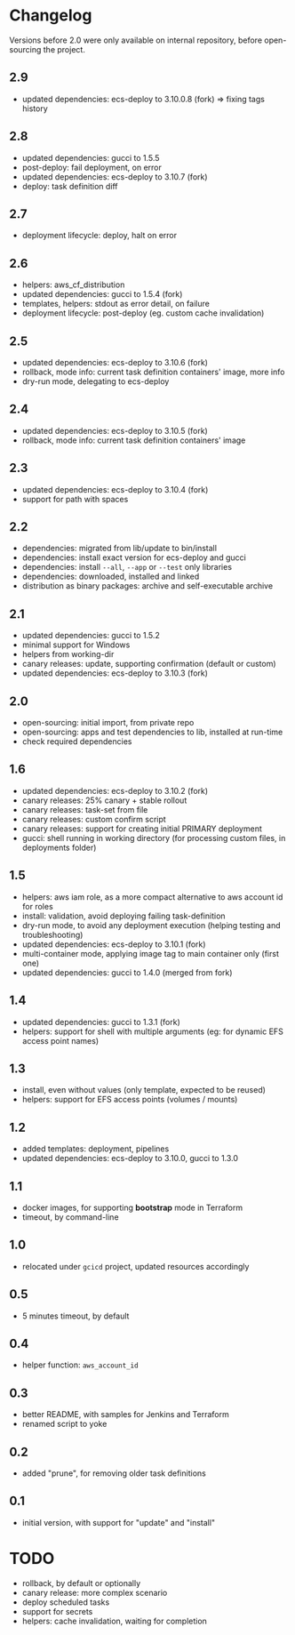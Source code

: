 # Changelog

Versions before 2.0 were only available on internal repository, before open-sourcing the project.

## 2.9

* updated dependencies: ecs-deploy to 3.10.0.8 (fork) => fixing tags history

## 2.8

* updated dependencies: gucci to 1.5.5
* post-deploy: fail deployment, on error
* updated dependencies: ecs-deploy to 3.10.7 (fork)
* deploy: task definition diff

## 2.7

* deployment lifecycle: deploy, halt on error

## 2.6

* helpers: aws_cf_distribution
* updated dependencies: gucci to 1.5.4 (fork)
* templates, helpers: stdout as error detail, on failure
* deployment lifecycle: post-deploy (eg. custom cache invalidation)

## 2.5

* updated dependencies: ecs-deploy to 3.10.6 (fork)
* rollback, mode info: current task definition containers' image, more info
* dry-run mode, delegating to ecs-deploy

## 2.4

* updated dependencies: ecs-deploy to 3.10.5 (fork)
* rollback, mode info: current task definition containers' image

## 2.3

* updated dependencies: ecs-deploy to 3.10.4 (fork)
* support for path with spaces

## 2.2

* dependencies: migrated from lib/update to bin/install
* dependencies: install exact version for ecs-deploy and gucci
* dependencies: install `--all`, `--app` or `--test` only libraries
* dependencies: downloaded, installed and linked
* distribution as binary packages: archive and self-executable archive

## 2.1

* updated dependencies: gucci to 1.5.2
* minimal support for Windows
* helpers from working-dir
* canary releases: update, supporting confirmation (default or custom)
* updated dependencies: ecs-deploy to 3.10.3 (fork)

## 2.0

* open-sourcing: initial import, from private repo
* open-sourcing: apps and test dependencies to lib, installed at run-time
* check required dependencies

## 1.6

* updated dependencies: ecs-deploy to 3.10.2 (fork)
* canary releases: 25% canary + stable rollout
* canary releases: task-set from file
* canary releases: custom confirm script
* canary releases: support for creating initial PRIMARY deployment
* gucci: shell running in working directory (for processing custom files, in deployments folder)

## 1.5

* helpers: aws iam role, as a more compact alternative to aws account id for roles
* install: validation, avoid deploying failing task-definition
* dry-run mode, to avoid any deployment execution (helping testing and troubleshooting)
* updated dependencies: ecs-deploy to 3.10.1 (fork)
* multi-container mode, applying image tag to main container only (first one)
* updated dependencies: gucci to 1.4.0 (merged from fork)

## 1.4

* updated dependencies: gucci to 1.3.1 (fork)
* helpers: support for shell with multiple arguments (eg: for dynamic EFS access point names)

## 1.3

* install, even without values (only template, expected to be reused)
* helpers: support for EFS access points (volumes / mounts)

## 1.2

* added templates: deployment, pipelines
* updated dependencies: ecs-deploy to 3.10.0, gucci to 1.3.0

## 1.1

* docker images, for supporting **bootstrap** mode in Terraform
* timeout, by command-line

## 1.0

* relocated under `gcicd` project, updated resources accordingly

## 0.5

* 5 minutes timeout, by default

## 0.4

* helper function: `aws_account_id`

## 0.3

* better README, with samples for Jenkins and Terraform
* renamed script to yoke

## 0.2

* added "prune", for removing older task definitions

## 0.1

* initial version, with support for "update" and "install"

# TODO

* rollback, by default or optionally
* canary release: more complex scenario
* deploy scheduled tasks
* support for secrets
* helpers: cache invalidation, waiting for completion